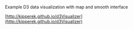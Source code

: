 Example D3 data visualization with map and smooth interface

[http://kipperek.github.io/d3Visualizer](http://kipperek.github.io/d3Visualizer)
